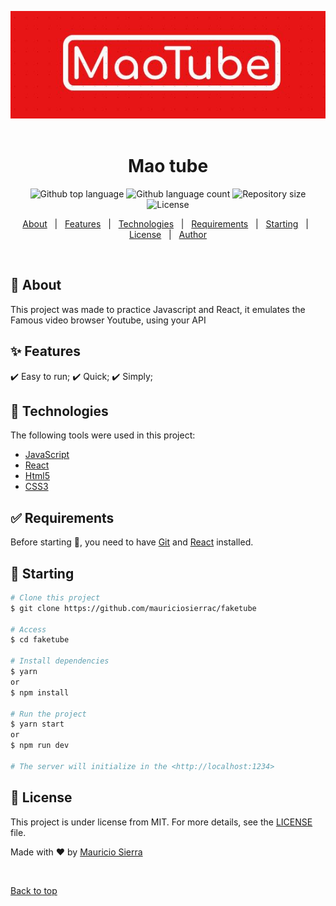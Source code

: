 <div align="center" id="top" style="border-radius: 25% 10%;"> 

  ![Image text](https://github.com/mauriciosierrac/faketube/blob/main/src/logoMao.jpg)
&#xa0;

<!-- <a href="https://faketube.netlify.app">Demo</a> -->

</div>

<h1 align="center">Mao tube</h1>

<p align="center">
 <img alt="Github top language" src="https://img.shields.io/github/languages/top/mauriciosierrac/faketube?color=56BEB8">

<img alt="Github language count" src="https://img.shields.io/github/languages/count/mauriciosierrac/faketube?color=56BEB8">

<img alt="Repository size" src="https://img.shields.io/github/repo-size/mauriciosierrac/faketube?color=56BEB8">

<img alt="License" src="https://img.shields.io/github/license/mauriciosierrac/faketube?color=56BEB8">

<!-- <img alt="Github issues" src="https://img.shields.io/github/issues/{{YOUR_GITHUB_USERNAME}}/faketube?color=56BEB8" /> -->

<!-- <img alt="Github forks" src="https://img.shields.io/github/forks/{{YOUR_GITHUB_USERNAME}}/faketube?color=56BEB8" /> -->

<!-- <img alt="Github stars" src="https://img.shields.io/github/stars/{{YOUR_GITHUB_USERNAME}}/faketube?color=56BEB8" /> -->

</p>

<!-- Status -->

<!-- <h4 align="center"> 
	🚧  Faketube 🚀 Under construction...  🚧
</h4> 

<hr> -->

<p align="center">
  <a href="#dart-about">About</a>   |   
  <a href="#sparkles-features">Features</a>   |  
  <a href="#rocket-technologies">Technologies</a>   |  
  <a href="#white_check_mark-requirements">Requirements</a>   |  
  <a href="#checkered_flag-starting">Starting</a>   |  
  <a href="#memo-license">License</a>   |  
  <a href="https://github.com/mauriciosierrac" target="_blank">Author</a>
</p>

<br>

## 🎯 About

This project was made to practice Javascript and React, it emulates the Famous video browser Youtube, using your API

## ✨ Features

✔️ Easy to run;
✔️ Quick;
✔️ Simply;

## 🚀 Technologies

The following tools were used in this project:

- [JavaScript](https://www.javascript.com)
- [React](https://reactjs.org/)
- [Html5](https://developer.mozilla.org/en-US/docs/Glossary/HTML5)
- [CSS3](https://developer.mozilla.org/en-US/docs/Web/CSS)

## ✅ Requirements

Before starting 🏁, you need to have [Git](https://git-scm.com) and [React](https://reactjs.org/) installed.

## 🏁 Starting

```bash
# Clone this project
$ git clone https://github.com/mauriciosierrac/faketube

# Access
$ cd faketube

# Install dependencies
$ yarn
or
$ npm install

# Run the project
$ yarn start
or 
$ npm run dev

# The server will initialize in the <http://localhost:1234>
```

## 📝 License

This project is under license from MIT. For more details, see the [LICENSE](LICENSE.md) file.

Made with ❤️ by <a href="https://github.com/mauriciosierrac" target="_blank"> Mauricio Sierra </a>

&#xa0;

<a href="#top">Back to top </a>
